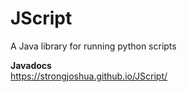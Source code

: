 # JScript
A Java library for running python scripts

**Javadocs**  
https://strongjoshua.github.io/JScript/
